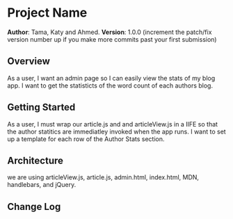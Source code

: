 # Project Name

**Author**: Tama, Katy and Ahmed.
**Version**: 1.0.0 (increment the patch/fix version number up if you make more commits past your first submission)

## Overview
As a user, I want an admin page so I can easily view the stats of my blog app. I want to get the statisticts of the word count of each authors blog.

## Getting Started
As a user, I must wrap our article.js and and articleView.js in a IIFE so that the author statitics are immediatley invoked when the app runs. I want to set up a template for each row of the Author Stats section.

## Architecture
<!-- Provide a detailed description of the application design. What technologies (languages, libraries, etc) you're using, and any other relevant design information. -->we are using articleView.js, article.js, admin.html, index.html, MDN, handlebars, and jQuery.

## Change Log
<!-- Use this are to document the iterative changes made to your application as each feature is successfully implemented. Use time stamps. Here's an examples:

01-01-2001 4:59pm - Application now has a fully-functional express server, with GET and POST routes for the book resource.

## Credits and Collaborations
Thank you to all the TA's for help and Tama, Katy and Ahmed for sticking to it and maybe getting it to work.